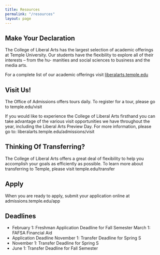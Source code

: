 ```yaml
---
title: Resources
permalink: "/resources"
layout: page
---
```



## Make Your Declaration

The College of Liberal Arts has the largest selection of academic offerings at Temple University. 
Our students have the flexibility to explore all of their interests – from the hu- manities and 
social sciences to business and the media arts.

For a complete list of our academic offerings visit [liberalarts.temple.edu](liberalarts.temple.edu) 

## Visit Us!

The Office of Admissions offers tours daily. To register for a tour, please go to temple.edu/visit

If you would like to experience the College of Liberal Arts firsthand you can take advantage of the 
various visit opportunities we have throughout the year, including the Liberal Arts Preview Day.
For more information, please go to: liberalarts.temple.edu/admissions/visit

## Thinking Of Transferring?

The College of Liberal Arts offers a great deal of flexibility to help you accomplish your goals as 
efficiently as possible. To learn more about transferring to Temple, please visit temple.edu/transfer

## Apply
When you are ready to apply, submit your application online at admissions.temple.edu/app

## Deadlines

- February 1: Freshman Application Deadline for Fall Semester March 1: FAFSA Financial Aid 
- Application Deadline November 1: Transfer Deadline for Spring S
- November 1: Transfer Deadline for Spring S
- June 1: Transfer Deadline for Fall Semester
